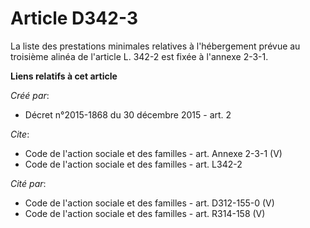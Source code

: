 # Article D342-3

La liste des prestations minimales relatives à l'hébergement prévue au troisième alinéa de l'article L. 342-2 est fixée à
l'annexe 2-3-1.

**Liens relatifs à cet article**

_Créé par_:

  - Décret n°2015-1868 du 30 décembre 2015 - art. 2

_Cite_:

  - Code de l'action sociale et des familles - art. Annexe 2-3-1 (V)
  - Code de l'action sociale et des familles - art. L342-2

_Cité par_:

  - Code de l'action sociale et des familles - art. D312-155-0 (V)
  - Code de l'action sociale et des familles - art. R314-158 (V)
